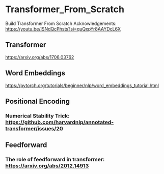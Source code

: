 # Transformer_From_Scratch
Build Transformer From Scratch
Acknowledgements:
https://youtu.be/ISNdQcPhsts?si=quQxpYr8AAYDcL6X
## Transformer
https://arxiv.org/abs/1706.03762
## Word Embeddings
https://pytorch.org/tutorials/beginner/nlp/word_embeddings_tutorial.html

## Positional Encoding
### Numerical Stability Trick: https://github.com/harvardnlp/annotated-transformer/issues/20

## Feedforward
### The role of feedforward in transformer: https://arxiv.org/abs/2012.14913
